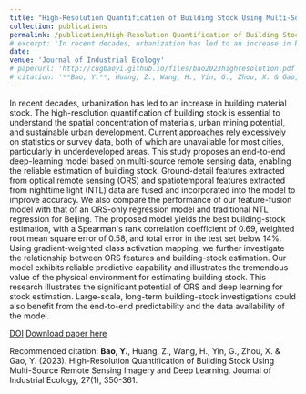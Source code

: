 ```yaml
---
title: "High-Resolution Quantification of Building Stock Using Multi-Source Remote Sensing Imagery and Deep Learning"
collection: publications
permalink: /publication/High-Resolution Quantification of Building Stock Using Multi-Source Remote Sensing Imagery and Deep Learning
# excerpt: 'In recent decades, urbanization has led to an increase in building material stock. The high-resolution quantification of building stock is essential to understand the spatial concentration of materials, urban mining potential, and sustainable urban development. Current approaches rely excessively on statistics or survey data, both of which are unavailable for most cities, particularly in underdeveloped areas. This study proposes an end-to-end deep-learning model based on multi-source remote sensing data, enabling the reliable estimation of building stock. Ground-detail features extracted from optical remote sensing (ORS) and spatiotemporal features extracted from nighttime light (NTL) data are fused and incorporated into the model to improve accuracy. We also compare the performance of our feature-fusion model with that of an ORS-only regression model and traditional NTL regression for Beijing. The proposed model yields the best building-stock estimation, with a Spearman's rank correlation coefficient of 0.69, weighted root mean square error of 0.58, and total error in the test set below 14%. Using gradient-weighted class activation mapping, we further investigate the relationship between ORS features and building-stock estimation. Our model exhibits reliable predictive capability and illustrates the tremendous value of the physical environment for estimating building stock. This research illustrates the significant potential of ORS and deep learning for stock estimation. Large-scale, long-term building-stock investigations could also benefit from the end-to-end predictability and the data availability of the model.'
date: 
venue: 'Journal of Industrial Ecology'
# paperurl: 'http://cugbaoyi.github.io/files/bao2023highresolution.pdf'
# citation: '**Bao, Y.**, Huang, Z., Wang, H., Yin, G., Zhou, X. & Gao, Y. (2023). High-Resolution Quantification of Building Stock Using Multi-Source Remote Sensing Imagery and Deep Learning. Journal of Industrial Ecology, 27(1), 350-361.'
---
```

In recent decades, urbanization has led to an increase in building material stock. The high-resolution quantification of building stock is essential to understand the spatial concentration of materials, urban mining potential, and sustainable urban development. Current approaches rely excessively on statistics or survey data, both of which are unavailable for most cities, particularly in underdeveloped areas. This study proposes an end-to-end deep-learning model based on multi-source remote sensing data, enabling the reliable estimation of building stock. Ground-detail features extracted from optical remote sensing (ORS) and spatiotemporal features extracted from nighttime light (NTL) data are fused and incorporated into the model to improve accuracy. We also compare the performance of our feature-fusion model with that of an ORS-only regression model and traditional NTL regression for Beijing. The proposed model yields the best building-stock estimation, with a Spearman's rank correlation coefficient of 0.69, weighted root mean square error of 0.58, and total error in the test set below 14%. Using gradient-weighted class activation mapping, we further investigate the relationship between ORS features and building-stock estimation. Our model exhibits reliable predictive capability and illustrates the tremendous value of the physical environment for estimating building stock. This research illustrates the significant potential of ORS and deep learning for stock estimation. Large-scale, long-term building-stock investigations could also benefit from the end-to-end predictability and the data availability of the model.

[DOI](https://doi.org/10.1111/jiec.13356)
[Download paper here](http://cugbaoyi.github.io/files/bao2023highresolution.pdf)

Recommended citation: **Bao, Y.**, Huang, Z., Wang, H., Yin, G., Zhou, X. & Gao, Y. (2023). High-Resolution Quantification of Building Stock Using Multi-Source Remote Sensing Imagery and Deep Learning. Journal of Industrial Ecology, 27(1), 350-361.
